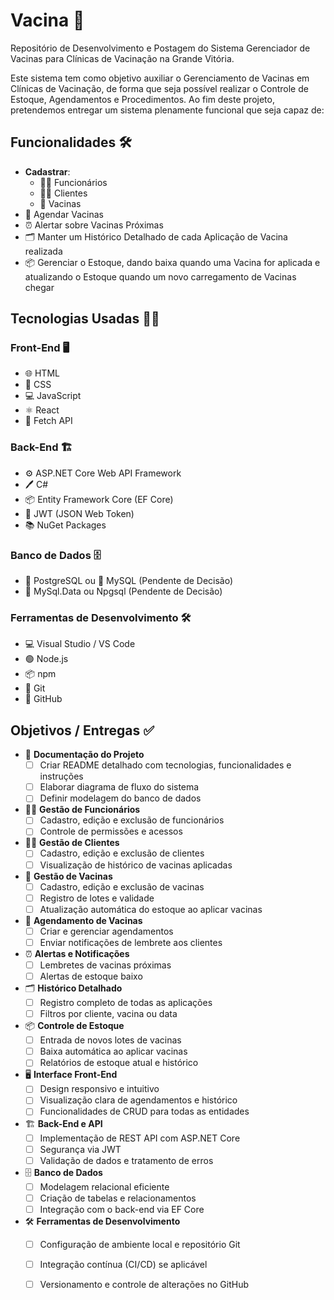 # Vacina 💉
Repositório de Desenvolvimento e Postagem do Sistema Gerenciador de Vacinas para Clínicas de Vacinação na Grande Vitória.

Este sistema tem como objetivo auxiliar o Gerenciamento de Vacinas em Clínicas de Vacinação, de forma que seja possível realizar o Controle de Estoque, Agendamentos e Procedimentos. Ao fim deste projeto, pretendemos entregar um sistema plenamente funcional que seja capaz de:

## Funcionalidades 🛠️

- **Cadastrar**:
  - 👨‍💼 Funcionários
  - 🧑‍💻 Clientes
  - 💉 Vacinas
- 📅 Agendar Vacinas
- ⏰ Alertar sobre Vacinas Próximas
- 🗂️ Manter um Histórico Detalhado de cada Aplicação de Vacina realizada
- 📦 Gerenciar o Estoque, dando baixa quando uma Vacina for aplicada e atualizando o Estoque quando um novo carregamento de Vacinas chegar

## Tecnologias Usadas 🧑‍💻

### Front-End 🖥️
- 🌐 HTML
- 🎨 CSS
- 💻 JavaScript
- ⚛️ React
- 🔗 Fetch API

### Back-End 🏗️
- ⚙️ ASP.NET Core Web API Framework
- 🖊️ C#
- 📦 Entity Framework Core (EF Core)
- 🔐 JWT (JSON Web Token)
- 📚 NuGet Packages

### Banco de Dados 🗄️
- 🐘 PostgreSQL ou 🐬 MySQL (Pendente de Decisão)
- 🔌 MySql.Data ou Npgsql (Pendente de Decisão)

### Ferramentas de Desenvolvimento 🛠️
- 💻 Visual Studio / VS Code
- 🟢 Node.js
- 📦 npm
- 🧬 Git
- 🐙 GitHub

## Objetivos / Entregas ✅

- 📝 **Documentação do Projeto**
  - [ ] Criar README detalhado com tecnologias, funcionalidades e instruções
  - [ ] Elaborar diagrama de fluxo do sistema
  - [ ] Definir modelagem do banco de dados

- 👨‍💼 **Gestão de Funcionários**
  - [ ] Cadastro, edição e exclusão de funcionários
  - [ ] Controle de permissões e acessos

- 🧑‍💻 **Gestão de Clientes**
  - [ ] Cadastro, edição e exclusão de clientes
  - [ ] Visualização de histórico de vacinas aplicadas

- 💉 **Gestão de Vacinas**
  - [ ] Cadastro, edição e exclusão de vacinas
  - [ ] Registro de lotes e validade
  - [ ] Atualização automática do estoque ao aplicar vacinas

- 📅 **Agendamento de Vacinas**
  - [ ] Criar e gerenciar agendamentos
  - [ ] Enviar notificações de lembrete aos clientes

- ⏰ **Alertas e Notificações**
  - [ ] Lembretes de vacinas próximas
  - [ ] Alertas de estoque baixo

- 🗂️ **Histórico Detalhado**
  - [ ] Registro completo de todas as aplicações
  - [ ] Filtros por cliente, vacina ou data

- 📦 **Controle de Estoque**
  - [ ] Entrada de novos lotes de vacinas
  - [ ] Baixa automática ao aplicar vacinas
  - [ ] Relatórios de estoque atual e histórico

- 🖥️ **Interface Front-End**
  - [ ] Design responsivo e intuitivo
  - [ ] Visualização clara de agendamentos e histórico
  - [ ] Funcionalidades de CRUD para todas as entidades

- 🏗️ **Back-End e API**
  - [ ] Implementação de REST API com ASP.NET Core
  - [ ] Segurança via JWT
  - [ ] Validação de dados e tratamento de erros

- 🗄️ **Banco de Dados**
  - [ ] Modelagem relacional eficiente
  - [ ] Criação de tabelas e relacionamentos
  - [ ] Integração com o back-end via EF Core

- 🛠️ **Ferramentas de Desenvolvimento**
  - [ ] Configuração de ambiente local e repositório Git
  - [ ] Integração contínua (CI/CD) se aplicável
  - [ ] Versionamento e controle de alterações no GitHub


